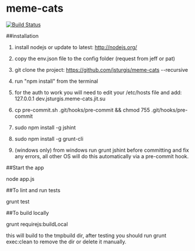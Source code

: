 meme-cats
===============

[![Build Status](https://secure.travis-ci.org/jsturgis/meme-cats.png)](http://travis-ci.org/jsturgis/meme-cats)

##installation

1. install nodejs or update to latest:
	http://nodejs.org/

2. copy the env.json file to the config folder (request from jeff or pat)

3. git clone the project:
	https://github.com/jsturgis/meme-cats --recursive

4. run "npm install" from the terminal

5. for the auth to work you will need to edit your /etc/hosts file and add:
	127.0.0.1	dev.jsturgis.meme-cats.jit.su

6. cp pre-commit.sh .git/hooks/pre-commit && chmod 755 .git/hooks/pre-commit

7. sudo npm install -g jshint

8. sudo npm install -g grunt-cli

9. (windows only) from windows run grunt jshint before committing and fix any errors, all other OS will do this automatically via a pre-commit hook.

##Start the app

node app.js

##To lint and run tests

grunt test

##To build locally

grunt requirejs:buildLocal

this will build to the tmpbuild dir, after testing you should run grunt exec:clean to remove the dir or delete it manually.